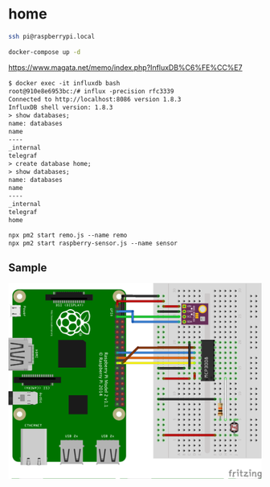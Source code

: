  # home

```sh
ssh pi@raspberrypi.local
```

```sh
docker-compose up -d
```

https://www.magata.net/memo/index.php?InfluxDB%C6%FE%CC%E7
```
$ docker exec -it influxdb bash
root@910e8e6953bc:/# influx -precision rfc3339
Connected to http://localhost:8086 version 1.8.3
InfluxDB shell version: 1.8.3
> show databases;
name: databases
name
----
_internal
telegraf
> create database home;
> show databases;
name: databases
name
----
_internal
telegraf
home
```

```
npx pm2 start remo.js --name remo
npx pm2 start raspberry-sensor.js --name sensor
```

## Sample

![raspberrypi-sensors](./assets/raspberrypi-sensors_bb.png)
